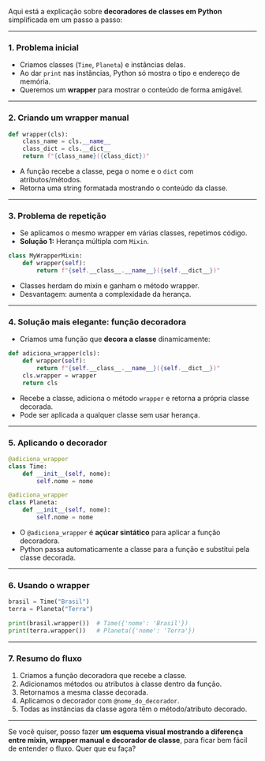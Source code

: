 Aqui está a explicação sobre **decoradores de classes em Python** simplificada em um passo a passo:

---

### 1. **Problema inicial**

* Criamos classes (`Time`, `Planeta`) e instâncias delas.
* Ao dar `print` nas instâncias, Python só mostra o tipo e endereço de memória.
* Queremos um **wrapper** para mostrar o conteúdo de forma amigável.

---

### 2. **Criando um wrapper manual**

```python
def wrapper(cls):
    class_name = cls.__name__
    class_dict = cls.__dict__
    return f"{class_name}({class_dict})"
```

* A função recebe a classe, pega o nome e o `dict` com atributos/métodos.
* Retorna uma string formatada mostrando o conteúdo da classe.

---

### 3. **Problema de repetição**

* Se aplicamos o mesmo wrapper em várias classes, repetimos código.
* **Solução 1:** Herança múltipla com `Mixin`.

```python
class MyWrapperMixin:
    def wrapper(self):
        return f"{self.__class__.__name__}({self.__dict__})"
```

* Classes herdam do mixin e ganham o método wrapper.
* Desvantagem: aumenta a complexidade da herança.

---

### 4. **Solução mais elegante: função decoradora**

* Criamos uma função que **decora a classe** dinamicamente:

```python
def adiciona_wrapper(cls):
    def wrapper(self):
        return f"{self.__class__.__name__}({self.__dict__})"
    cls.wrapper = wrapper
    return cls
```

* Recebe a classe, adiciona o método `wrapper` e retorna a própria classe decorada.
* Pode ser aplicada a qualquer classe sem usar herança.

---

### 5. **Aplicando o decorador**

```python
@adiciona_wrapper
class Time:
    def __init__(self, nome):
        self.nome = nome

@adiciona_wrapper
class Planeta:
    def __init__(self, nome):
        self.nome = nome
```

* O `@adiciona_wrapper` é **açúcar sintático** para aplicar a função decoradora.
* Python passa automaticamente a classe para a função e substitui pela classe decorada.

---

### 6. **Usando o wrapper**

```python
brasil = Time("Brasil")
terra = Planeta("Terra")

print(brasil.wrapper())  # Time({'nome': 'Brasil'})
print(terra.wrapper())   # Planeta({'nome': 'Terra'})
```

---

### 7. **Resumo do fluxo**

1. Criamos a função decoradora que recebe a classe.
2. Adicionamos métodos ou atributos à classe dentro da função.
3. Retornamos a mesma classe decorada.
4. Aplicamos o decorador com `@nome_do_decorador`.
5. Todas as instâncias da classe agora têm o método/atributo decorado.

---

Se você quiser, posso fazer **um esquema visual mostrando a diferença entre mixin, wrapper manual e decorador de classe**, para ficar bem fácil de entender o fluxo. Quer que eu faça?
